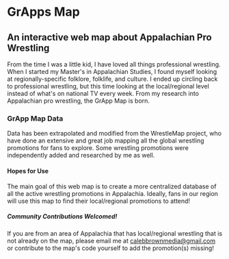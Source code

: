 # GrApps Map
## An interactive web map about Appalachian Pro Wrestling
From the time I was a little kid, I have loved all things professional wrestling. When I started my Master's in Appalachian Studies, I found myself looking at regionally-specific folklore, folklife, and culture. I ended up circling back to professional wrestling, but this time looking at the local/regional level instead of what's on national TV every week. From my research into Appalachian pro wrestling, the GrApp Map is born.
### GrApp Map Data
Data has been extrapolated and modified from the WrestleMap project, who have done an extensive and great job mapping all the global wrestling promotions for fans to explore. Some wrestling promotions were independently added and researched by me as well. 
#### Hopes for Use
The main goal of this web map is to create a more centralized database of all the active wrestling promotions in Appalachia. Ideally, fans in our region will use this map to find their local/regional promotions to attend!
##### Community Contributions Welcomed!
If you are from an area of Appalachia that has local/regional wrestling that is not already on the map, please email me at calebbrownmedia@gmail.com or contribute to the map's code yourself to add the promotion(s) missing!
